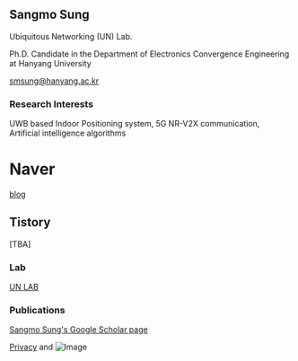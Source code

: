 ## Sangmo Sung

Ubiquitous Networking (UN) Lab.

Ph.D. Candidate in the Department of Electronics Convergence Engineering at Hanyang University

smsung@hanyang.ac.kr

### Research Interests

UWB based Indoor Positioning system, 5G NR-V2X communication,
Artificial intelligence algorithms

# Naver
[blog](https://blog.naver.com/sapitquireputat)

## Tistory
[TBA]

### Lab
[UN LAB](http://unlab.hanyang.ac.kr)

### Publications
[Sangmo Sung's Google Scholar page](https://scholar.google.com/citations?view_op=list_works&hl=ko&authuser=1&user=--q2aSkAAAAJ)


[Privacy](https://sangmosung.github.io/homepage/privacy) and ![Image](src)
